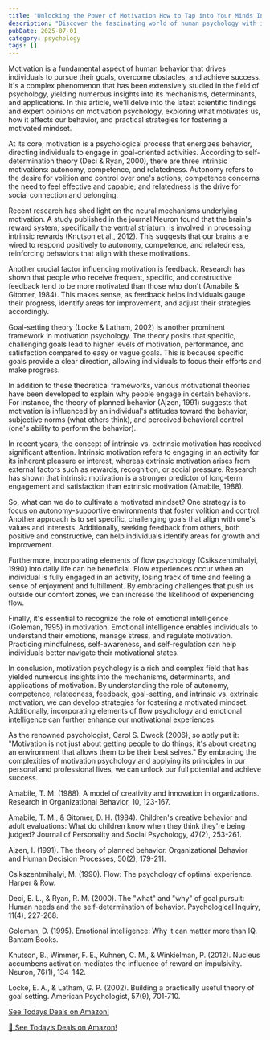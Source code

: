 ```yaml
---
title: "Unlocking the Power of Motivation How to Tap into Your Minds Inner Drive for Success"
description: "Discover the fascinating world of human psychology with insights into behavior, mental health, cognitive science, and the latest psychological research."
pubDate: 2025-07-01
category: psychology
tags: []
---
```


Motivation is a fundamental aspect of human behavior that drives individuals to pursue their goals, overcome obstacles, and achieve success. It's a complex phenomenon that has been extensively studied in the field of psychology, yielding numerous insights into its mechanisms, determinants, and applications. In this article, we'll delve into the latest scientific findings and expert opinions on motivation psychology, exploring what motivates us, how it affects our behavior, and practical strategies for fostering a motivated mindset.

At its core, motivation is a psychological process that energizes behavior, directing individuals to engage in goal-oriented activities. According to self-determination theory (Deci & Ryan, 2000), there are three intrinsic motivations: autonomy, competence, and relatedness. Autonomy refers to the desire for volition and control over one's actions; competence concerns the need to feel effective and capable; and relatedness is the drive for social connection and belonging.

Recent research has shed light on the neural mechanisms underlying motivation. A study published in the journal Neuron found that the brain's reward system, specifically the ventral striatum, is involved in processing intrinsic rewards (Knutson et al., 2012). This suggests that our brains are wired to respond positively to autonomy, competence, and relatedness, reinforcing behaviors that align with these motivations.

Another crucial factor influencing motivation is feedback. Research has shown that people who receive frequent, specific, and constructive feedback tend to be more motivated than those who don't (Amabile & Gitomer, 1984). This makes sense, as feedback helps individuals gauge their progress, identify areas for improvement, and adjust their strategies accordingly.

Goal-setting theory (Locke & Latham, 2002) is another prominent framework in motivation psychology. The theory posits that specific, challenging goals lead to higher levels of motivation, performance, and satisfaction compared to easy or vague goals. This is because specific goals provide a clear direction, allowing individuals to focus their efforts and make progress.

In addition to these theoretical frameworks, various motivational theories have been developed to explain why people engage in certain behaviors. For instance, the theory of planned behavior (Ajzen, 1991) suggests that motivation is influenced by an individual's attitudes toward the behavior, subjective norms (what others think), and perceived behavioral control (one's ability to perform the behavior).

In recent years, the concept of intrinsic vs. extrinsic motivation has received significant attention. Intrinsic motivation refers to engaging in an activity for its inherent pleasure or interest, whereas extrinsic motivation arises from external factors such as rewards, recognition, or social pressure. Research has shown that intrinsic motivation is a stronger predictor of long-term engagement and satisfaction than extrinsic motivation (Amabile, 1988).

So, what can we do to cultivate a motivated mindset? One strategy is to focus on autonomy-supportive environments that foster volition and control. Another approach is to set specific, challenging goals that align with one's values and interests. Additionally, seeking feedback from others, both positive and constructive, can help individuals identify areas for growth and improvement.

Furthermore, incorporating elements of flow psychology (Csikszentmihalyi, 1990) into daily life can be beneficial. Flow experiences occur when an individual is fully engaged in an activity, losing track of time and feeling a sense of enjoyment and fulfillment. By embracing challenges that push us outside our comfort zones, we can increase the likelihood of experiencing flow.

Finally, it's essential to recognize the role of emotional intelligence (Goleman, 1995) in motivation. Emotional intelligence enables individuals to understand their emotions, manage stress, and regulate motivation. Practicing mindfulness, self-awareness, and self-regulation can help individuals better navigate their motivational states.

In conclusion, motivation psychology is a rich and complex field that has yielded numerous insights into the mechanisms, determinants, and applications of motivation. By understanding the role of autonomy, competence, relatedness, feedback, goal-setting, and intrinsic vs. extrinsic motivation, we can develop strategies for fostering a motivated mindset. Additionally, incorporating elements of flow psychology and emotional intelligence can further enhance our motivational experiences.

As the renowned psychologist, Carol S. Dweck (2006), so aptly put it: "Motivation is not just about getting people to do things; it's about creating an environment that allows them to be their best selves." By embracing the complexities of motivation psychology and applying its principles in our personal and professional lives, we can unlock our full potential and achieve success.

Amabile, T. M. (1988). A model of creativity and innovation in organizations. Research in Organizational Behavior, 10, 123-167.

Amabile, T. M., & Gitomer, D. H. (1984). Children's creative behavior and adult evaluations: What do children know when they think they're being judged? Journal of Personality and Social Psychology, 47(2), 253-261.

Ajzen, I. (1991). The theory of planned behavior. Organizational Behavior and Human Decision Processes, 50(2), 179-211.

Csikszentmihalyi, M. (1990). Flow: The psychology of optimal experience. Harper & Row.

Deci, E. L., & Ryan, R. M. (2000). The "what" and "why" of goal pursuit: Human needs and the self-determination of behavior. Psychological Inquiry, 11(4), 227-268.

Goleman, D. (1995). Emotional intelligence: Why it can matter more than IQ. Bantam Books.

Knutson, B., Wimmer, F. E., Kuhnen, C. M., & Winkielman, P. (2012). Nucleus accumbens activation mediates the influence of reward on impulsivity. Neuron, 76(1), 134-142.

Locke, E. A., & Latham, G. P. (2002). Building a practically useful theory of goal setting. American Psychologist, 57(9), 701-710.

[ See Todays Deals on Amazon!](https://amzn.to/3UjsCWp)

[🛒 See Today’s Deals on Amazon!](https://amzn.to/3UjsCWp)
